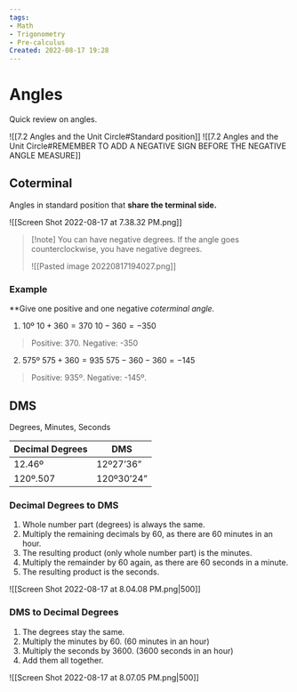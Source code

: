 ```yaml
---
tags:
- Math
- Trigonometry
- Pre-calculus
Created: 2022-08-17 19:28  
---
```

# Angles 

Quick review on angles. 

![[7.2 Angles and the Unit Circle#Standard position]]
![[7.2 Angles and the Unit Circle#REMEMBER TO ADD A NEGATIVE SIGN BEFORE THE NEGATIVE ANGLE MEASURE]]

## Coterminal 
Angles in standard position that **share the terminal side.**

![[Screen Shot 2022-08-17 at 7.38.32 PM.png]]

>[!note] You can have negative degrees.
>If the angle goes counterclockwise, you have negative degrees.
>
>![[Pasted image 20220817194027.png]]

### Example 
**Give one positive and one negative *coterminal angle.*

1. 10º 
$10+360=370$
$10-360=-350$

>Positive: 370. Negative: -350

2. 575º
$575+360=935$
$575-360-360=-145$

>Positive: 935º. Negative: -145º. 

## DMS 
Degrees, Minutes, Seconds 

| Decimal Degrees | DMS        |
| --------------- | ---------- |
| 12.46º          | 12º27’36”  |
|      120º.507           | 120º30’24” |

### Decimal Degrees to DMS 
1. Whole number part (degrees) is always the same. 
2. Multiply the remaining decimals by 60, as there are 60 minutes in an hour. 
3. The resulting product (only whole number part) is the minutes.
4. Multiply the remainder by 60 again, as there are 60 seconds in a minute. 
5. The resulting product is the seconds. 

![[Screen Shot 2022-08-17 at 8.04.08 PM.png|500]]

### DMS to Decimal Degrees 
1. The degrees stay the same. 
2. Multiply the minutes by 60. (60 minutes in an hour)
3. Multiply the seconds by 3600. (3600 seconds in an hour)
4. Add them all together. 

![[Screen Shot 2022-08-17 at 8.07.05 PM.png|500]]
